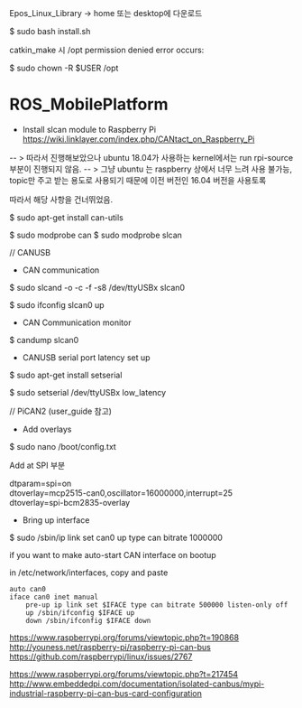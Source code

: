 Epos_Linux_Library -> home 또는 desktop에 다운로드

$ sudo bash install.sh



catkin_make 시 /opt permission denied error occurs:

$ sudo chown -R $USER /opt

# ROS_MobilePlatform


- Install slcan module to Raspberry Pi </br>
https://wiki.linklayer.com/index.php/CANtact_on_Raspberry_Pi

-- > 따라서 진행해보았으나 ubuntu 18.04가 사용하는 kernel에서는 run rpi-source 부분이 진행되지 않음.
-- > 그냥 ubuntu 는 raspberry 상에서 너무 느려 사용 불가능, topic만 주고 받는 용도로 사용되기 때문에 이전 버전인 16.04 버전을 사용토록

따라서 해당 사항을 건너뛰었음.

$ sudo apt-get install can-utils



$ sudo modprobe can
$ sudo modprobe slcan

// CANUSB
- CAN communication

$ sudo slcand -o -c -f -s8 /dev/ttyUSBx slcan0  

$ sudo ifconfig slcan0 up  

- CAN Communication monitor  

$ candump slcan0  

- CANUSB serial port latency set up  

$ sudo apt-get install setserial  

$ sudo setserial /dev/ttyUSBx low_latency  

// PiCAN2 (user_guide 참고)  
- Add overlays  

$ sudo nano /boot/config.txt  

Add at SPI 부분 

dtparam=spi=on  
dtoverlay=mcp2515-can0,oscillator=16000000,interrupt=25  
dtoverlay=spi-bcm2835-overlay  

- Bring up interface  

$ sudo /sbin/ip link set can0 up type can bitrate 1000000  

if you want to make auto-start CAN interface on bootup

in /etc/network/interfaces, copy and paste  

````
auto can0  
iface can0 inet manual  
    pre-up ip link set $IFACE type can bitrate 500000 listen-only off  
    up /sbin/ifconfig $IFACE up  
    down /sbin/ifconfig $IFACE down  
````
 
 https://www.raspberrypi.org/forums/viewtopic.php?t=190868
http://youness.net/raspberry-pi/raspberry-pi-can-bus
https://github.com/raspberrypi/linux/issues/2767

https://www.raspberrypi.org/forums/viewtopic.php?t=217454  
http://www.embeddedpi.com/documentation/isolated-canbus/mypi-industrial-raspberry-pi-can-bus-card-configuration
